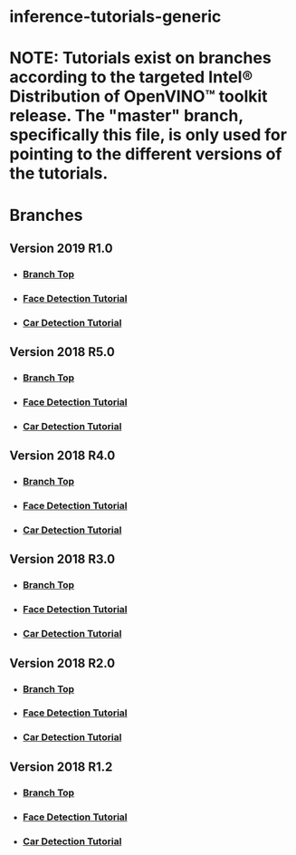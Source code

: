 # inference-tutorials-generic


# **NOTE**: Tutorials exist on branches according to the targeted Intel® Distribution of OpenVINO™ toolkit release.  The "master" branch, specifically this file, is only used for pointing to the different versions of the tutorials.

# Branches
## Version 2019 R1.0
- ### [Branch Top](https://github.com/intel-iot-devkit/inference-tutorials-generic/tree/openvino_toolkit_2019_r1_0)
- ### [Face Detection Tutorial](https://github.com/intel-iot-devkit/inference-tutorials-generic/tree/openvino_toolkit_2019_r1_0/face_detection_tutorial/Readme.md)
- ### [Car Detection Tutorial](https://github.com/intel-iot-devkit/inference-tutorials-generic/tree/openvino_toolkit_2019_r1_0/car_detection_tutorial/Readme.md)

## Version 2018 R5.0
- ### [Branch Top](https://github.com/intel-iot-devkit/inference-tutorials-generic/tree/openvino_toolkit_r5_0)
- ### [Face Detection Tutorial](https://github.com/intel-iot-devkit/inference-tutorials-generic/tree/openvino_toolkit_r5_0/face_detection_tutorial/Readme.md)
- ### [Car Detection Tutorial](https://github.com/intel-iot-devkit/inference-tutorials-generic/tree/openvino_toolkit_r5_0/car_detection_tutorial/Readme.md)

## Version 2018 R4.0
- ### [Branch Top](https://github.com/intel-iot-devkit/inference-tutorials-generic/tree/openvino_toolkit_r4_0)
- ### [Face Detection Tutorial](https://github.com/intel-iot-devkit/inference-tutorials-generic/tree/openvino_toolkit_r4_0/face_detection_tutorial/Readme.md)
- ### [Car Detection Tutorial](https://github.com/intel-iot-devkit/inference-tutorials-generic/tree/openvino_toolkit_r4_0/car_detection_tutorial/Readme.md)

## Version 2018 R3.0
- ### [Branch Top](https://github.com/intel-iot-devkit/inference-tutorials-generic/tree/openvino_toolkit_r3_0)
- ### [Face Detection Tutorial](https://github.com/intel-iot-devkit/inference-tutorials-generic/tree/openvino_toolkit_r3_0/face_detection_tutorial/Readme.md)
- ### [Car Detection Tutorial](https://github.com/intel-iot-devkit/inference-tutorials-generic/tree/openvino_toolkit_r3_0/car_detection_tutorial/Readme.md)

## Version 2018 R2.0
- ### [Branch Top](https://github.com/intel-iot-devkit/inference-tutorials-generic/tree/openvino_toolkit_r2_0)
- ### [Face Detection Tutorial](https://github.com/intel-iot-devkit/inference-tutorials-generic/tree/openvino_toolkit_r2_0/face_detection_tutorial/Readme.md)
- ### [Car Detection Tutorial](https://github.com/intel-iot-devkit/inference-tutorials-generic/tree/openvino_toolkit_r2_0/car_detection_tutorial/Readme.md)

## Version 2018 R1.2
- ### [Branch Top](https://github.com/intel-iot-devkit/inference-tutorials-generic/tree/openvino_toolkit_r1_2)
- ### [Face Detection Tutorial](https://github.com/intel-iot-devkit/inference-tutorials-generic/tree/openvino_toolkit_r1_2/face_detection_tutorial/Readme.md)
- ### [Car Detection Tutorial](https://github.com/intel-iot-devkit/inference-tutorials-generic/tree/openvino_toolkit_r1_2/car_detection_tutorial/Readme.md)


